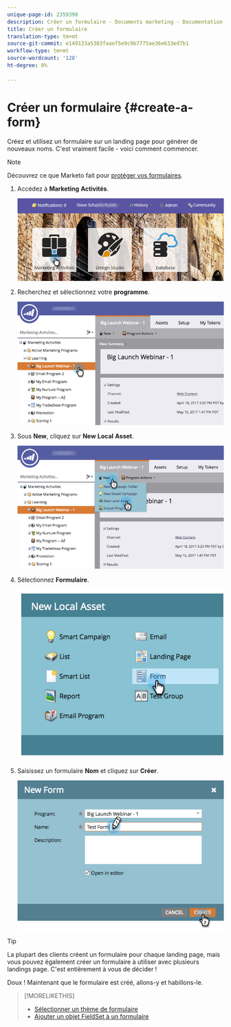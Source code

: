 ```yaml
---
unique-page-id: 2359398
description: Créer un formulaire - Documents marketing - Documentation du produit
title: Créer un formulaire
translation-type: tm+mt
source-git-commit: e149133a5383faaef5e9c9b7775ae36e633ed7b1
workflow-type: tm+mt
source-wordcount: '128'
ht-degree: 0%

---
```



# Créer un formulaire {#create-a-form}

Créez et utilisez un formulaire sur un landing page pour générer de nouveaux noms. C&#39;est vraiment facile - voici comment commencer.

>[!NOTE]
>
>Découvrez ce que Marketo fait pour [protéger vos formulaires](http://nation.marketo.com/t5/Product-Documents/Forms-Service-Enhancements/ta-p/303670#M1038).

1. Accédez à **Marketing** **Activités**.

   ![](assets/login-marketing-activities.png)

1. Recherchez et sélectionnez votre **programme**.

   ![](assets/programseelct.png)

1. Sous **New**, cliquez sur **New** **Local** **Asset**.

   ![](assets/newlocalasset.png)

1. Sélectionnez **Formulaire**.

   ![](assets/image2014-9-15-17-3a1-3a20.png)

1. Saisissez un formulaire **Nom** et cliquez sur **Créer**.

   ![](assets/newformwithhands.png)

>[!TIP]
>
>La plupart des clients créent un formulaire pour chaque landing page, mais vous pouvez également créer un formulaire à utiliser avec plusieurs landings page. C&#39;est entièrement à vous de décider !

Doux ! Maintenant que le formulaire est créé, allons-y et habillons-le.

>[!MORELIKETHIS]
>
>* [Sélectionner un thème de formulaire](select-a-form-theme.md)
>* [Ajouter un objet FieldSet à un formulaire](../../../../product-docs/demand-generation/forms/form-fields/add-a-fieldset-to-a-form.md)

>



